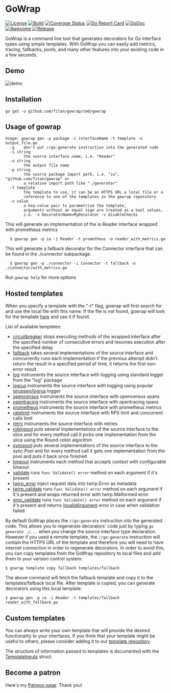 # GoWrap
[![License](https://img.shields.io/badge/license-mit-green.svg)](https://github.com/fitan/gowrap/blob/master/LICENSE)
[![Build](https://github.com/fitan/gowrap/actions/workflows/go.yml/badge.svg)](https://github.com/fitan/gowrap/actions/workflows/go.yml)
[![Coverage Status](https://coveralls.io/repos/github/hexdigest/gowrap/badge.svg?branch=master)](https://coveralls.io/github/hexdigest/gowrap?branch=master)
[![Go Report Card](https://goreportcard.com/badge/github.com/fitan/gowrap?dropcache)](https://goreportcard.com/report/github.com/fitan/gowrap)
[![GoDoc](https://godoc.org/github.com/fitan/gowrap?status.svg)](http://godoc.org/github.com/fitan/gowrap)
[![Awesome](https://cdn.rawgit.com/sindresorhus/awesome/d7305f38d29fed78fa85652e3a63e154dd8e8829/media/badge.svg)](https://github.com/avelino/awesome-go#generation-and-generics)
[![Release](https://img.shields.io/github/release/hexdigest/gowrap.svg)](https://github.com/fitan/gowrap/releases/latest)

GoWrap is a command line tool that generates decorators for Go interface types using simple templates.
With GoWrap you can easily add metrics, tracing, fallbacks, pools, and many other features into your existing code in a few seconds.


## Demo

![demo](https://github.com/fitan/gowrap/blob/master/gowrap.gif)

## Installation

```
go get -u github.com/fitan/gowrap/cmd/gowrap
```

## Usage of gowrap

```
Usage: gowrap gen -p package -i interfaceName -t template -o output_file.go
  -g	don't put //go:generate instruction into the generated code
  -i string
    	the source interface name, i.e. "Reader"
  -o string
    	the output file name
  -p string
    	the source package import path, i.e. "io", "github.com/fitan/gowrap" or
    	a relative import path like "./generator"
  -t template
    	the template to use, it can be an HTTPS URL a local file or a
    	reference to one of the templates in the gowrap repository
  -v value
    	a key-value pair to parametrize the template,
    	arguments without an equal sign are treated as a bool values,
    	i.e. -v DecoratorName=MyDecorator -v disableChecks
```

This will generate an implementation of the io.Reader interface wrapped with prometheus metrics

```
  $ gowrap gen -p io -i Reader -t prometheus -o reader_with_metrics.go
```

This will generate a fallback decorator for the Connector interface that can be found in the ./connector subpackage:

```
  $ gowrap gen -p ./connector -i Connector -t fallback -o ./connector/with_metrics.go
```

Run `gowrap help` for more options

## Hosted templates

When you specify a template with the "-t" flag, gowrap will first search for and use the local file with this name.
If the file is not found, gowrap will look for the template [here](https://github.com/fitan/gowrap/tree/master/templates) and use it if found.

List of available templates:
  - [circuitbreaker](https://github.com/fitan/gowrap/tree/master/templates/circuitbreaker) stops executing methods of the wrapped interface after the specified number of consecutive errors and resumes execution after the specified delay
  - [fallback](https://github.com/fitan/gowrap/tree/master/templates/fallback) takes several implementations of the source interface and concurrently runs each implementation if the previous attempt didn't return the result in a specified period of time, it returns the first non-error result
  - [log](https://github.com/fitan/gowrap/tree/master/templates/log) instruments the source interface with logging using standard logger from the "log" package
  - [logrus](https://github.com/fitan/gowrap/tree/master/templates/logrus) instruments the source interface with logging using popular [sirupsen/logrus](https://github.com/sirupsen/logrus) logger
  - [opencensus](https://github.com/fitan/gowrap/tree/master/templates/opencensus) instruments the source interface with opencensus spans
  - [opentracing](https://github.com/fitan/gowrap/tree/master/templates/opentracing) instruments the source interface with opentracing spans
  - [prometheus](https://github.com/fitan/gowrap/tree/master/templates/prometheus) instruments the source interface with prometheus metrics
  - [ratelimit](https://github.com/fitan/gowrap/tree/master/templates/ratelimit) instruments the source interface with RPS limit and concurrent calls limit
  - [retry](https://github.com/fitan/gowrap/tree/master/templates/retry) instruments the source interface with retries
  - [robinpool](https://github.com/fitan/gowrap/tree/master/templates/robinpool) puts several implementations of the source interface to the slice and for every method call it picks one implementation from the slice using the Round-robin algorithm
  - [syncpool](https://github.com/fitan/gowrap/tree/master/templates/syncpool) puts several implementations of the source interface to the sync.Pool and for every method call it gets one implementation from the pool and puts it back once finished
  - [timeout](https://github.com/fitan/gowrap/tree/master/templates/timeout) instruments each method that accepts context with configurable timeout
  - [validate](https://github.com/fitan/gowrap/tree/master/templates/validate) runs `func Validate() error` method on each argument if it's present
  - [twirp\_error](https://github.com/fitan/gowrap/tree/master/templates/twirp_error) inject request data into twirp.Error as metadata
  - [twirp\_validate](https://github.com/fitan/gowrap/tree/master/templates/twirp_validate) runs `func Validate() error` method on each argument if it's present and wraps returned error with twirp.Malformed error
  - [grpc\_validate](https://github.com/fitan/gowrap/tree/master/templates/grpc_validate) runs `func Validate() error` method on each argument if it's present and returns [InvalidArgument](https://github.com/grpc/grpc-go/blob/9d8d97a245af2d4bc743585418e1b4aebada0637/codes/codes.go#L49) error in case when validation failed

By default GoWrap places the `//go:generate` instruction into the generated code. 
This allows you to regenerate decorators' code just by typing `go generate ./...` when you change the source interface type declaration.
However if you used a remote template, the `//go:generate` instruction will contain the HTTPS URL of the template and therefore
you will need to have internet connection in order to regenerate decorators. In order to avoid this, you can copy templates from the GoWrap repository 
to local files and add them to your version control system:
```
$ gowrap template copy fallback templates/fallback
```

The above command will fetch the fallback template and copy it to the templates/fallback local file.
After template is copied, you can generate decorators using this local template:

```
$ gowrap gen -p io -i Reader -t templates/fallback reader_with_fallback.go
```

## Custom templates

You can always write your own template that will provide the desired functionality to your interfaces.
If you think that your template might be useful to others, please consider adding it to our [template repository](https://github.com/fitan/gowrap/tree/master/templates).

The structure of information passed to templates is documented with the [TemplateInputs](https://godoc.org/github.com/fitan/gowrap/generator#TemplateInputs) struct.

## Become a patron

Here's my [Patreon page](https://www.patreon.com/hexdigest). Thank you!
